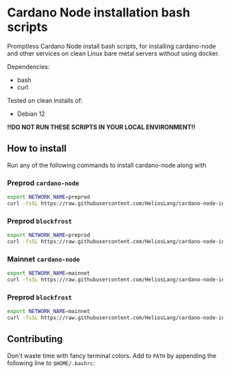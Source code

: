 # Cardano Node installation bash scripts

Promptless Cardano Node install bash scripts, for installing cardano-node and other services on clean Linux bare metal servers without using docker.

Dependencies:
   - bash
   - curl

Tested on clean installs of: 
   - Debian 12

**!!DO NOT RUN THESE SCRIPTS IN YOUR LOCAL ENVIRONMENT!!**

## How to install

Run any of the following commands to install cardano-node along with

### Preprod `cardano-node`

```bash
export NETWORK_NAME=preprod
curl -fsSL https://raw.githubusercontent.com/HeliosLang/cardano-node-install/refs/heads/main/install-cardano-node.sh | sudo bash
```

### Preprod `blockfrost`

```bash
export NETWORK_NAME=preprod
curl -fsSL https://raw.githubusercontent.com/HeliosLang/cardano-node-install/refs/heads/main/install-blockfrost.sh | sudo bash
```

### Mainnet `cardano-node`

```bash
export NETWORK_NAME=mainnet
curl -fsSL https://raw.githubusercontent.com/HeliosLang/cardano-node-install/refs/heads/main/install-cardano-node.sh | sudo bash
```

### Preprod `blockfrost`

```bash
export NETWORK_NAME=mainnet
curl -fsSL https://raw.githubusercontent.com/HeliosLang/cardano-node-install/refs/heads/main/install-blockfrost.sh | sudo bash
```

## Contributing

Don't waste time with fancy terminal colors.
Add to `PATH` by appending the following line to `$HOME/.bashrc`:

